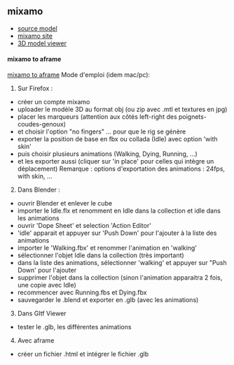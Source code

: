 ##  mixamo

* [source model](https://free3d.com/3d-model/male-base-mesh-6682.html)
* [mixamo site](https://www.mixamo.com/#/)
* [3D model viewer](https://www.creators3d.com/online-viewer)

#### mixamo to aframe
[mixamo to aframe](https://www.youtube.com/watch?v=gGFAF0Flc5Q)
Mode d'emploi (idem mac/pc):
1. Sur Firefox : 
- créer un compte mixamo
- uploader le modèle 3D au format obj (ou zip avec .mtl et textures en jpg)
- placer les marqueurs (attention aux côtés left-right des poignets-coudes-genoux)
- et choisir l'option "no fingers" ... pour que le rig se génère
- exporter la position de base en fbx ou collada (Idle) avec option 'with skin'
- puis choisir plusieurs animations (Walking, Dying, Running, ...)
- et les exporter aussi (cliquer sur 'in place' pour celles qui intègre un déplacement)
Remarque : options d'exportation des animations : 24fps, with skin, ...

2. Dans Blender : 
- ouvrir Blender et enlever le cube
- importer le Idle.flx et renomment en Idle dans la collection et idle dans les animations
- ouvrir 'Dope Sheet' et selection 'Action Editor'
- 'idle' apparait et appuyer sur 'Push Down' pour l'ajouter à la liste des animations
- importer le 'Walking.fbx' et renommer l'animation en 'walking'
- sélectionner l'objet Idle dans la collection (très important)
- dans la liste des animations, sélectionner 'walking' et appuyer sur "Push Down' pour l'ajouter
- supprimer l'objet dans la collection (sinon l'animation apparaitra 2 fois, une copie avec Idle)
- recommencer avec Running.fbs et Dying.fbx
- sauvegarder le .blend et exporter en .glb (avec les animations)

3. Dans Gltf Viewer
- tester le .glb, les différentes animations

4. Avec aframe
- créer un fichier .html et intégrer le fichier .glb




